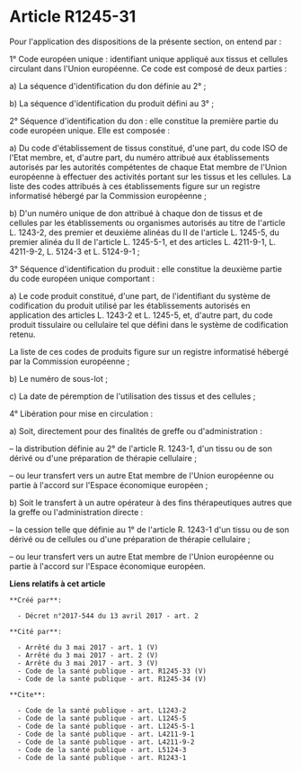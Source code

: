 # Article R1245-31

Pour l'application des dispositions de la présente section, on entend par :

1° Code européen unique : identifiant unique appliqué aux tissus et cellules circulant dans l'Union européenne. Ce code est
composé de deux parties :

a) La séquence d'identification du don définie au 2° ;

b) La séquence d'identification du produit défini au 3° ;

2° Séquence d'identification du don : elle constitue la première partie du code européen unique. Elle est composée :

a) Du code d'établissement de tissus constitué, d'une part, du code ISO de l'Etat membre, et, d'autre part, du numéro
attribué aux établissements autorisés par les autorités compétentes de chaque Etat membre de l'Union européenne à effectuer
des activités portant sur les tissus et les cellules. La liste des codes attribués à ces établissements figure sur un
registre informatisé hébergé par la Commission européenne ;

b) D'un numéro unique de don attribué à chaque don de tissus et de cellules par les établissements ou organismes autorisés au
titre de l'article L. 1243-2, des premier et deuxième alinéas du II de l'article L. 1245-5, du premier alinéa du II de
l'article L. 1245-5-1, et des articles L. 4211-9-1, L. 4211-9-2, L. 5124-3 et L. 5124-9-1 ;

3° Séquence d'identification du produit : elle constitue la deuxième partie du code européen unique comportant :

a) Le code produit constitué, d'une part, de l'identifiant du système de codification du produit utilisé par les
établissements autorisés en application des articles L. 1243-2 et L. 1245-5, et, d'autre part, du code produit tissulaire ou
cellulaire tel que défini dans le système de codification retenu.

La liste de ces codes de produits figure sur un registre informatisé hébergé par la Commission européenne ;

b) Le numéro de sous-lot ;

c) La date de péremption de l'utilisation des tissus et des cellules ;

4° Libération pour mise en circulation :

a) Soit, directement pour des finalités de greffe ou d'administration :

– la distribution définie au 2° de l'article R. 1243-1, d'un tissu ou de son dérivé ou d'une préparation de thérapie
cellulaire ;

– ou leur transfert vers un autre Etat membre de l'Union européenne ou partie à l'accord sur l'Espace économique européen ;

b) Soit le transfert à un autre opérateur à des fins thérapeutiques autres que la greffe ou l'administration directe :

– la cession telle que définie au 1° de l'article R. 1243-1 d'un tissu ou de son dérivé ou de cellules ou d'une préparation
de thérapie cellulaire ;

– ou leur transfert vers un autre Etat membre de l'Union européenne ou partie à l'accord sur l'Espace économique européen.

**Liens relatifs à cet article**

	**Créé par**:

	  - Décret n°2017-544 du 13 avril 2017 - art. 2

	**Cité par**:

	  - Arrêté du 3 mai 2017 - art. 1 (V)
	  - Arrêté du 3 mai 2017 - art. 2 (V)
	  - Arrêté du 3 mai 2017 - art. 3 (V)
	  - Code de la santé publique - art. R1245-33 (V)
	  - Code de la santé publique - art. R1245-34 (V)

	**Cite**:

	  - Code de la santé publique - art. L1243-2
	  - Code de la santé publique - art. L1245-5
	  - Code de la santé publique - art. L1245-5-1
	  - Code de la santé publique - art. L4211-9-1
	  - Code de la santé publique - art. L4211-9-2
	  - Code de la santé publique - art. L5124-3
	  - Code de la santé publique - art. R1243-1
